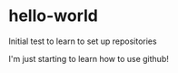 # hello-world
Initial test to learn to set up repositories

I'm just starting to learn how to use github!
